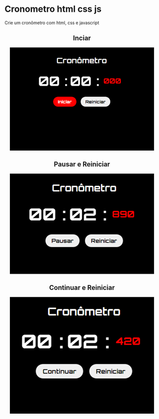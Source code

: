 # Cronometro html css js
Crie um cronômetro com html, css e javascript

<h2 align="center"> Inciar </h2>
<p align="center"> 
  <img width="470"  src="img/cro1.png">
</p>

<h2 align="center"> Pausar e Reiniciar </h2>
<p align="center">
  <img width="470"  src="img/cro2.png">
</p>

<h2 align="center"> Continuar e Reiniciar </h2>
<p align="center">
  <img width="470"  src="img/cro3.png">
</p>
